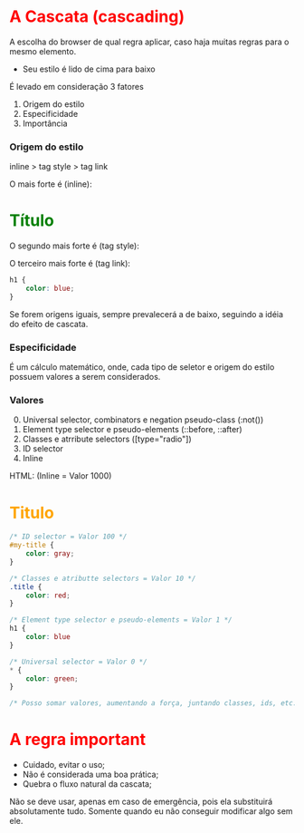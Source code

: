 # A Cascata (cascading)

A escolha do browser de qual regra aplicar, caso haja muitas regras para o mesmo elemento.

* Seu estilo é lido de cima para baixo

É levado em consideração 3 fatores

1. Origem do estilo
2. Especificidade
3. Importância

### Origem do estilo

inline > tag style > tag link

O mais forte é (inline):
<h1 style="color: green">Título</h1>

O segundo mais forte é (tag style):
<style>
    h1 {
        color: red;
    }
</style>

O terceiro mais forte é (tag link):
```css
h1 {
    color: blue;
}
```
Se forem origens iguais, sempre prevalecerá a de baixo, seguindo a idéia do efeito de cascata.

### Especificidade

É um cálculo matemático, onde, cada tipo de seletor e origem do estilo possuem valores a serem considerados.

### Valores

0. Universal selector, combinators e negation pseudo-class (:not())
1. Element type selector e pseudo-elements (::before, ::after)
10. Classes e atrribute selectors ([type="radio"])
100. ID selector
1000. Inline

HTML:
                                (Inline = Valor 1000)
<h1 class="title" id="my-title" style="color: orange">Titulo</h1>


```css
/* ID selector = Valor 100 */
#my-title {
    color: gray;
}

/* Classes e atributte selectors = Valor 10 */
.title {
    color: red;
}

/* Element type selector e pseudo-elements = Valor 1 */
h1 {
    color: blue
}

/* Universal selector = Valor 0 */
* {
    color: green;
}

/* Posso somar valores, aumentando a força, juntando classes, ids, etc. Se o valor ultrapassar o proximo nivel da cascata, ele que será aplicado na página */

```

# A regra important

* Cuidado, evitar o uso;
* Não é considerada uma boa prática;
* Quebra o fluxo natural da cascata;

Não se deve usar, apenas em caso de emergência, pois ela substituirá absolutamente tudo. Somente quando eu não conseguir modificar algo sem ele.